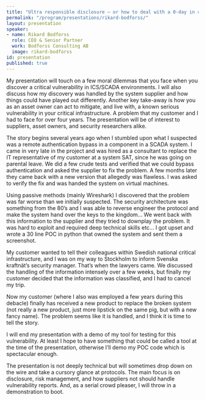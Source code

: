 ```yaml
---
title: "Ultra responsible disclosure – or how to deal with a 0-day in critical infrastructure"
permalink: "/program/presentations/rikard-bodforss/"
layout: presentation
speaker:
- name: Rikard Bodforss
  role: CEO & Senior Partner
  work: Bodforss Consulting AB
  image: rikard-bodforss
id: presentation
published: true
---
```


My presentation will touch on a few moral dilemmas that you face when you discover a critical vulnerability in ICS/SCADA environments. I will also discuss how my discovery was handled by the system supplier and how things could have played out differently. Another key take-away is how you as an asset owner can act to mitigate, and live with, a known serious vulnerability in your critical infrastructure. A problem that my customer and I had to face for over four years. The presentation will be of interest to suppliers, asset owners, and security researchers alike.

The story begins several years ago when I stumbled upon what I suspected was a remote authentication bypass in a component in a SCADA system. I came in very late in the project and was hired as a consultant to replace the IT representative of my customer at a system SAT, since he was going on parental leave. We did a few crude tests and verified that we could bypass authentication and asked the supplier to fix the problem. A few months later they came back with a new version that allegedly was flawless. I was asked to verify the fix and was handed the system on virtual machines.

Using passive methods (mainly Wireshark) I discovered that the problem was far worse than we initially suspected. The security architecture was something from the 80’s and I was able to reverse engineer the protocol and make the system hand over the keys to the kingdom... We went back with this information to the supplier and they tried to downplay the problem. It was hard to exploit and required deep technical skills etc... I got upset and wrote a 30 line POC in python that owned the system and sent them a screenshot.

My customer wanted to tell their colleagues within Swedish national critical infrastructure, and I was on my way to Stockholm to inform Svenska kraftnät’s security manager. That’s when the lawyers came. We discussed the handling of the information intensely over a few weeks, but finally my customer decided that the information was classified, and I had to cancel my trip.

Now my customer (where I also was employed a few years during this debacle) finally has received a new product to replace the broken system (not really a new product, just more lipstick on the same pig, but with a new fancy name). The problem seems like it is handled, and I think it is time to tell the story.

I will end my presentation with a demo of my tool for testing for this vulnerability. At least I hope to have something that could be called a tool at the time of the presentation, otherwise I’ll demo my POC code which is spectacular enough.

The presentation is not deeply technical but will sometimes drop down on the wire and take a cursory glance at protocols. The main focus is on disclosure, risk management, and how suppliers not should handle vulnerability reports. And, as a serial crowd pleaser, I will throw in a demonstration to boot.